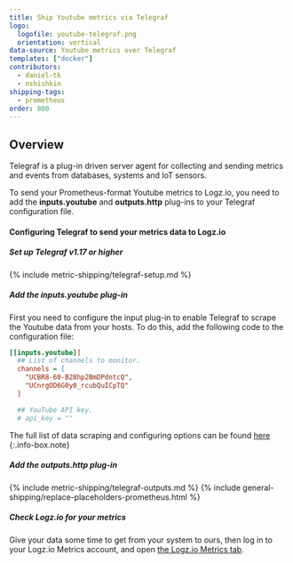 ```yaml
---
title: Ship Youtube metrics via Telegraf
logo:
  logofile: youtube-telegraf.png
  orientation: vertical
data-source: Youtube metrics over Telegraf
templates: ["docker"]
contributors:
  - daniel-tk
  - nshishkin
shipping-tags:  
  - prometheus
order: 800
---
```



## Overview

Telegraf is a plug-in driven server agent for collecting and sending metrics and events from databases, systems and IoT sensors.

To send your Prometheus-format Youtube metrics to Logz.io, you need to add the **inputs.youtube** and **outputs.http** plug-ins to your Telegraf configuration file.

#### Configuring Telegraf to send your metrics data to Logz.io

<div class="tasklist">

##### Set up Telegraf v1.17 or higher

{% include metric-shipping/telegraf-setup.md %}

##### Add the inputs.youtube plug-in

First you need to configure the input plug-in to enable Telegraf to scrape the Youtube data from your hosts. To do this, add the following code to the configuration file:

``` ini
[[inputs.youtube]]
  ## List of channels to monitor.
  channels = [
    "UCBR8-60-B28hp2BmDPdntcQ",
    "UCnrgOD6G0y0_rcubQuICpTQ"
  ]

  ## YouTube API key.
  # api_key = ""
```

<!-- info-box-start:info -->
The full list of data scraping and configuring options can be found [here](https://github.com/influxdata/telegraf/blob/release-1.18/plugins/inputs/youtube/README.md)
{:.info-box.note}
<!-- info-box-end -->

##### Add the outputs.http plug-in
  
{% include metric-shipping/telegraf-outputs.md %}
{% include general-shipping/replace-placeholders-prometheus.html %}

##### Check Logz.io for your metrics

Give your data some time to get from your system to ours, then log in to your Logz.io Metrics account, and open [the Logz.io Metrics tab](https://app.logz.io/#/dashboard/metrics/).


</div>
